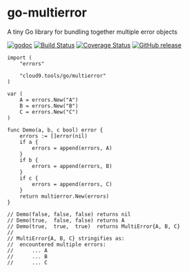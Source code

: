 # go-multierror
A tiny Go library for bundling together multiple error objects

[![godoc](https://chronos-tachyon.net/img/godoc-badge.svg)](https://godoc.org/github.com/cloud9-tools/go-multierror)
[![Build Status](https://travis-ci.org/cloud9-tools/go-multierror.svg)](https://travis-ci.org/cloud9-tools/go-multierror)
[![Coverage Status](https://coveralls.io/repos/cloud9-tools/go-multierror/badge.svg)](https://coveralls.io/r/cloud9-tools/go-multierror)
[![GitHub release](https://img.shields.io/github/release/cloud9-tools/go-multierror.svg)]()

	import (
		"errors"
	
		"cloud9.tools/go/multierror"
	)
	
	var (
		A = errors.New("A")
		B = errors.New("B")
		C = errors.New("C")
	)
	
	func Demo(a, b, c bool) error {
		errors := []error(nil)
		if a {
			errors = append(errors, A)
		}
		if b {
			errors = append(errors, B)
		}
		if c {
			errors = append(errors, C)
		}
		return multierror.New(errors)
	}

	// Demo(false, false, false) returns nil
	// Demo(true,  false, false) returns A
	// Demo(true,  true,  true)  returns MultiError{A, B, C}
	//
	// MultiError{A, B, C} stringifies as:
	//	encountered multiple errors:
	//		... A
	//		... B
	//		... C
